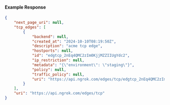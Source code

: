 <!-- Code generated for API Clients. DO NOT EDIT. -->

#### Example Response

```json
{
	"next_page_uri": null,
	"tcp_edges": [
		{
			"backend": null,
			"created_at": "2024-10-10T08:19:50Z",
			"description": "acme tcp edge",
			"hostports": null,
			"id": "edgtcp_2nEq4QMC2zIm0KjjMZZIIUgYdc2",
			"ip_restriction": null,
			"metadata": "{\"environment\": \"staging\"}",
			"policy": null,
			"traffic_policy": null,
			"uri": "https://api.ngrok.com/edges/tcp/edgtcp_2nEq4QMC2zIm0KjjMZZIIUgYdc2"
		}
	],
	"uri": "https://api.ngrok.com/edges/tcp"
}
```
